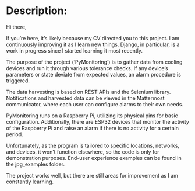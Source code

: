 # Description:

Hi there,

If you’re here, it’s likely because my CV directed you to this project. I am continuously improving it as I learn new things. Django, in particular, is a work in progress since I started learning it most recently.

The purpose of the project (‘PyMonitoring’) is to gather data from cooling devices and run it through various tolerance checks. If any device’s parameters or state deviate from expected values, an alarm procedure is triggered.

The data harvesting is based on REST APIs and the Selenium library. Notifications and harvested data can be viewed in the Mattermost communicator, where each user can configure alarms to their own needs.

PyMonitoring runs on a Raspberry Pi, utilizing its physical pins for basic configuration. Additionally, there are ESP32 devices that monitor the activity of the Raspberry Pi and raise an alarm if there is no activity for a certain period.

Unfortunately, as the program is tailored to specific locations, networks, and devices, it won’t function elsewhere, so the code is only for demonstration purposes. End-user experience examples can be found in the jpg_examples folder.

The project works well, but there are still areas for improvement as I am constantly learning.
